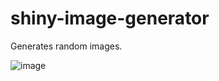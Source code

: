 # shiny-image-generator
Generates random images. 

![image](https://user-images.githubusercontent.com/46630676/231822808-b660465c-73ad-4ee0-b001-6a6132413a94.png)
